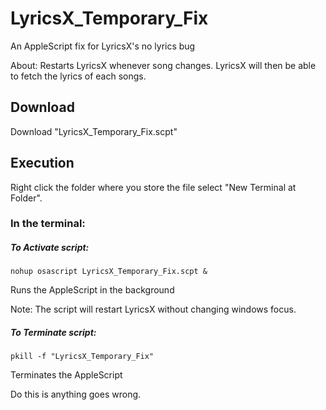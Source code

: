 # LyricsX_Temporary_Fix
An AppleScript fix for LyricsX's no lyrics bug 

About: Restarts LyricsX whenever song changes. LyricsX will then be able to fetch the lyrics of each songs.

## Download

Download "LyricsX_Temporary_Fix.scpt"

## Execution
Right click the folder where you store the file select "New Terminal at Folder".

### In the terminal:
  
##### To Activate script:
  
```
nohup osascript LyricsX_Temporary_Fix.scpt &
```
        
Runs the AppleScript in the background

Note: The script will restart LyricsX without changing windows focus.
        
##### To Terminate script:
      
```
pkill -f "LyricsX_Temporary_Fix"
```
Terminates the AppleScript

Do this is anything goes wrong. 
